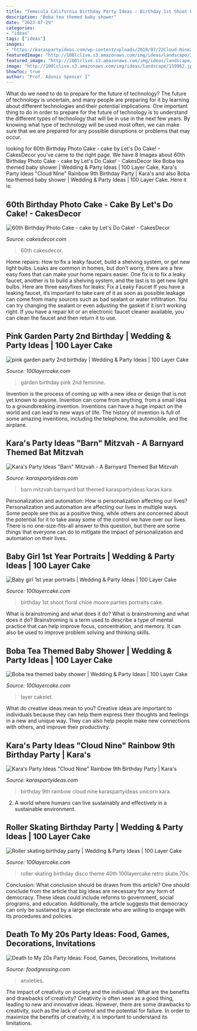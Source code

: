 ```yaml
---
title: "Temecula California Birthday Party Ideas : Birthday 1st Shoot Floral Chloe Moore Parties Portraits Cake"
description: "Boba tea themed baby shower"
date: "2023-07-29"
categories:
- "ideas"
tags: ["ideas"]
images:
- "https://karaspartyideas.com/wp-content/uploads/2018/07/22Cloud-Nine22-Rainbow-9th-Birthday-Party-via-Karas-Party-Ideas-KarasPartyIdeas.com44.jpeg"
featuredImage: "http://100lclive.s3.amazonaws.com/img/ideas/landscape/165366.jpg"
featured_image: "http://100lclive.s3.amazonaws.com/img/ideas/landscape/204341.jpg"
image: "http://100lclive.s3.amazonaws.com/img/ideas/landscape/159962.jpg"
ShowToc: true
author: "Prof. Adonis Spencer I"
---
```



What do we need to do to prepare for the future of technology?
The future of technology is uncertain, and many people are preparing for it by learning about different technologies and their potential implications. One important thing to do in order to prepare for the future of technology is to understand the different types of technology that will be in use in the next few years. By knowing what type of technology will be used most often, we can make sure that we are prepared for any possible disruptions or problems that may occur.

	

		
looking for 60th Birthday Photo Cake - cake by Let&#039;s Do Cake! - CakesDecor you've came to the right page. We have 8 Images about 60th Birthday Photo Cake - cake by Let&#039;s Do Cake! - CakesDecor like Boba tea themed baby shower | Wedding &amp; Party Ideas | 100 Layer Cake, Kara&#039;s Party Ideas &quot;Cloud Nine&quot; Rainbow 9th Birthday Party | Kara&#039;s and also Boba tea themed baby shower | Wedding &amp; Party Ideas | 100 Layer Cake. Here it is:
		
    
## 60th Birthday Photo Cake - Cake By Let&#039;s Do Cake! - CakesDecor

<img loading=lazy src="https://pic.cakesdecor.com/m/qshguum9jvdsjkj05nlw.jpg" onerror="this.onerror=null;this.src='https://tse4.mm.bing.net/th?id=OIP.U2OJ0-5UXXc6VlHdeJ19pwHaKW&amp;pid=15.1';" alt="60th Birthday Photo Cake - cake by Let&#039;s Do Cake! - CakesDecor">

_Source: cakesdecor.com_

>60th cakesdecor. 

	

Home repairs: How to fix a leaky faucet, build a shelving system, or get new light bulbs.
Leaks are common in homes, but don’t worry, there are a few easy fixes that can make your home repairs easier. One fix is to fix a leaky faucet, another is to build a shelving system, and the last is to get new light bulbs. Here are three easyfixes for leaks: 
Fix a Leaky Faucet
If you have a leaking faucet, it’s important to take care of it as soon as possible.leakage can come from many sources such as bad sealant or water infiltration. You can try changing the sealant or even adjusting the gasket if it isn’t working right. If you have a repair kit or an electronic faucet cleaner available, you can clean the faucet and then return it to use.

    
## Pink Garden Party 2nd Birthday | Wedding &amp; Party Ideas | 100 Layer Cake

<img loading=lazy src="http://100lclive.s3.amazonaws.com/img/ideas/landscape/165366.jpg" onerror="this.onerror=null;this.src='https://tse4.mm.bing.net/th?id=OIP._T5cDAqPcKtds29Xjz8N-wHaJ8&amp;pid=15.1';" alt="pink garden party 2nd birthday | Wedding &amp; Party Ideas | 100 Layer Cake">

_Source: 100layercake.com_

>garden birthday pink 2nd feminine. 

	

Invention is the process of coming up with a new idea or design that is not yet known to anyone. Invention can come from anything, from a small idea to a groundbreaking invention. Inventions can have a huge impact on the world and can lead to new ways of life. The history of invention is full of some amazing inventions, including the telephone, the automobile, and the airplane.

    
## Kara&#039;s Party Ideas &quot;Barn&quot; Mitzvah - A Barnyard Themed Bat Mitzvah

<img loading=lazy src="https://karaspartyideas.com/wp-content/uploads/2017/08/22Barn22-Mitzvah-A-Barnyard-Themed-Bat-MItzvah-via-Karas-Party-Ideas-KarasPartyIdeas.com11.jpg" onerror="this.onerror=null;this.src='https://tse2.mm.bing.net/th?id=OIP.AyXXMk56do7Nmf824eTaIAHaLH&amp;pid=15.1';" alt="Kara&#039;s Party Ideas &quot;Barn&quot; Mitzvah - A Barnyard Themed Bat Mitzvah">

_Source: karaspartyideas.com_

>barn mitzvah barnyard bat themed karaspartyideas karas kara. 

	

Personalization and automation: How is personalization affecting our lives?
Personalization and automation are affecting our lives in multiple ways. Some people see this as a positive thing, while others are concerned about the potential for it to take away some of the control we have over our lives. There is no one-size-fits-all answer to this question, but there are some things that everyone can do to mitigate the impact of personalization and automation on their lives.

    
## Baby Girl 1st Year Portraits | Wedding &amp; Party Ideas | 100 Layer Cake

<img loading=lazy src="http://100lclive.s3.amazonaws.com/img/ideas/landscape/140633.jpg" onerror="this.onerror=null;this.src='https://tse4.mm.bing.net/th?id=OIP.uyLEnB-7J7LcqHzH0mrn2gHaLH&amp;pid=15.1';" alt="Baby girl 1st year portraits | Wedding &amp; Party Ideas | 100 Layer Cake">

_Source: 100layercake.com_

>birthday 1st shoot floral chloe moore parties portraits cake. 

	

What is brainstroming and what does it do?
What is brainstroming and what does it do? Brainstroming is a term used to describe a type of mental practice that can help improve focus, concentration, and memory. It can also be used to improve problem solving and thinking skills.

    
## Boba Tea Themed Baby Shower | Wedding &amp; Party Ideas | 100 Layer Cake

<img loading=lazy src="http://100lclive.s3.amazonaws.com/img/ideas/landscape/204341.jpg" onerror="this.onerror=null;this.src='https://tse2.mm.bing.net/th?id=OIP.hGVPO6Kn4IqUUuVxvlcHIQHaJ4&amp;pid=15.1';" alt="Boba tea themed baby shower | Wedding &amp; Party Ideas | 100 Layer Cake">

_Source: 100layercake.com_

>layer cakelet. 

	

What do creative ideas mean to you?
Creative ideas are important to individuals because they can help them express their thoughts and feelings in a new and unique way. They can also help people make new connections with others, and improve their productivity.

    
## Kara&#039;s Party Ideas &quot;Cloud Nine&quot; Rainbow 9th Birthday Party | Kara&#039;s

<img loading=lazy src="https://karaspartyideas.com/wp-content/uploads/2018/07/22Cloud-Nine22-Rainbow-9th-Birthday-Party-via-Karas-Party-Ideas-KarasPartyIdeas.com44.jpeg" onerror="this.onerror=null;this.src='https://tse2.mm.bing.net/th?id=OIP.IyD8BY4W1p0GwyBo6dqnRAHaLH&amp;pid=15.1';" alt="Kara&#039;s Party Ideas &quot;Cloud Nine&quot; Rainbow 9th Birthday Party | Kara&#039;s">

_Source: karaspartyideas.com_

>birthday 9th rainbow cloud nine karaspartyideas unicorn kara. 

	

2. A world where humans can live sustainably and effectively in a sustainable environment. 

    
## Roller Skating Birthday Party | Wedding &amp; Party Ideas | 100 Layer Cake

<img loading=lazy src="http://100lclive.s3.amazonaws.com/img/ideas/landscape/159962.jpg" onerror="this.onerror=null;this.src='https://tse4.mm.bing.net/th?id=OIP.Srh8oDz0WHBAV1hd5mDpDwHaLH&amp;pid=15.1';" alt="Roller skating birthday party | Wedding &amp; Party Ideas | 100 Layer Cake">

_Source: 100layercake.com_

>roller skating birthday disco theme 40th 100layercake retro skate 70s. 

	

Conclusion: What conclusion should be drawn from this article?
One should conclude from the article that big ideas are necessary for any form of democracy. These ideas could include reforms to government, social programs, and education. Additionally, the article suggests that democracy can only be sustained by a large electorate who are willing to engage with its procedures and policies.

    
## Death To My 20s Party Ideas: Food, Games, Decorations, Invitations

<img loading=lazy src="https://foodgressing.com/wp-content/uploads/2021/07/Death-to-My-20s-Party-Ideas-Food-Games-Decor-Invitations.jpg" onerror="this.onerror=null;this.src='https://tse4.mm.bing.net/th?id=OIP.2YdGLOTatd2d2cX0DJwV9wHaJ4&amp;pid=15.1';" alt="Death to My 20s Party Ideas: Food, Games, Decorations, Invitations">

_Source: foodgressing.com_

>anxieties. 

	

The impact of creativity on society and the individual: What are the benefits and drawbacks of creativity?
Creativity is often seen as a good thing, leading to new and innovative ideas. However, there are some drawbacks to creativity, such as the lack of control and the potential for failure. In order to maximize the benefits of creativity, it is important to understand its limitations.

